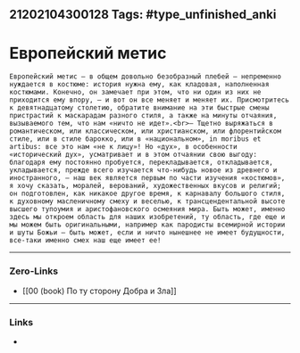 21202104300128
Tags: #type_unfinished_anki 
---
# Европейский метис

    Европейский метис – в общем довольно безобразный плебей – непременно нуждается в костюме: история нужна ему, как кладовая, наполненная костюмами. Конечно, он замечает при этом, что ни один из них не приходится ему впору, – и вот он все меняет и меняет их. Присмотритесь к девятнадцатому столетию, обратите внимание на эти быстрые смены пристрастий к маскарадам разного стиля, а также на минуты отчаяния, вызываемого тем, что нам «ничто не идет».<br>– Тщетно выряжаться в романтическом, или классическом, или христианском, или флорентийском стиле, или в стиле барокко, или в «национальном», in moribus et artibus: все это нам «не к лицу»! Но «дух», в особенности «исторический дух», усматривает и в этом отчаянии свою выгоду: благодаря ему постоянно пробуется, перекладывается, откладывается, укладывается, прежде всего изучается что-нибудь новое из древнего и иностранного, – наш век является первым по части изучения «костюмов», я хочу сказать, моралей, верований, художественных вкусов и религий; он подготовлен, как никакое другое время, к карнавалу большого стиля, к духовному масленичному смеху и веселью, к трансцендентальной высоте высшего тупоумия и аристофановского осмеяния мира. Быть может, именно здесь мы откроем область для наших изобретений, ту область, где еще и мы можем быть оригинальными, например как пародисты всемирной истории и шуты Божьи – быть может, если и ничто нынешнее не имеет будущности, все-таки именно смех наш еще имеет ее!

---
### Zero-Links
- [[00 (book) По ту сторону Добра и Зла]]
---
### Links
-